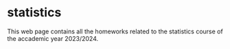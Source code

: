 # statistics
This web page contains all the homeworks related to the statistics course of the accademic year 2023/2024. 
